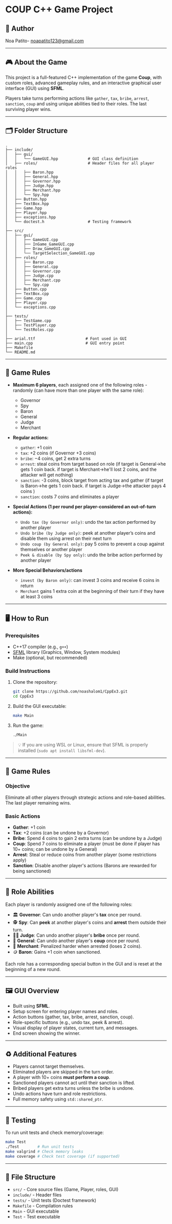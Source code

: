 # COUP C++ Game Project

## 👤 Author
Noa Patito- noapatito123@gmail.com

---

## 🎮 About the Game

This project is a full-featured C++ implementation of the game **Coup**, with custom roles, advanced gameplay rules, and an interactive graphical user interface (GUI) using **SFML**.

Players take turns performing actions like `gather`, `tax`, `bribe`, `arrest`, `sanction`, `coup` and using unique abilities tied to their roles. The last surviving player wins.

---

## 🗂️ Folder Structure

```plaintext
.
├── include/
│   ├── gui/
│   │   └── GameGUI.hpp             # GUI class definition
│   ├── roles/                      # Header files for all player roles
│   │   ├── Baron.hpp
│   │   ├── General.hpp
│   │   ├── Governor.hpp
│   │   ├── Judge.hpp
│   │   ├── Merchant.hpp
│   │   └── Spy.hpp
│   ├── Button.hpp
│   ├── TextBox.hpp
│   ├── Game.hpp
│   ├── Player.hpp
│   ├── exceptions.hpp
│   └── doctest.h                   # Testing framework
│
├── src/
│   ├── gui/
│   │   ├── GameGUI.cpp
│   │   ├── InGame_GameGUI.cpp
│   │   ├── Draw_GameGUI.cpp
│   │   └── TargetSelection_GameGUI.cpp
│   ├── roles/
│   │   ├── Baron.cpp
│   │   ├── General.cpp
│   │   ├── Governor.cpp
│   │   ├── Judge.cpp
│   │   ├── Merchant.cpp
│   │   └── Spy.cpp
│   ├── Button.cpp
│   ├── TextBox.cpp
│   ├── Game.cpp
│   ├── Player.cpp
│   └── exceptions.cpp
│
├── tests/
│   ├── TestGame.cpp
│   ├── TestPlayer.cpp
│   └── TestRoles.cpp
│
├── arial.ttf                      # Font used in GUI
├── main.cpp                       # GUI entry point
├── Makefile
└── README.md
```

---
## 👥 Game Rules

- **Maximum 6 players**, each assigned one of the following roles - randomly (can have more than one player with the same role):
  - Governor
  - Spy
  - Baron
  - General
  - Judge
  - Merchant

- **Regular actions:**
  - `gather`: +1 coin
  - `tax`: +2 coins (if Governor +3 coins)
  - `bribe`: −4 coins, get 2 extra turns
  - `arrest`: steal coins from target based on role (if target is General->he gets 1 coin back. if target is    Merchant->he'll lost 2 coins, and the attacker will get nothing)
  - `sanction`: -3 coins, block target from acting tax and gather (if target is Baron->he gets 1 coin back. if target is Judge->the attacker pays 4 coins )
  - `sanction`: costs 7 coins and eliminates a player

- **Special Actions (1 per round per player-considered an out-of-turn actions):**
  - `Undo tax (by Governor only)`: undo the tax action performed by another player
  - `Undo bribe (by Judge only)`: peek at another player’s coins and disable them using arrest on their next turn
  - `Undo coup (by General only)`: pay 5 coins to prevent a coup against themselves or another player
  - `Peek & disable (by Spy only)`: undo the bribe action performed by another player

- **More Special Behaviors/actions**
  - `invest (by Baron only)`: can invest 3 coins and receive 6 coins in return
  - `Merchant` gains 1 extra coin at the beginning of their turn if they have at least 3 coins

---

## 🖥️ How to Run

### Prerequisites

- C++17 compiler (e.g., `g++`)
- [SFML](https://www.sfml-dev.org/) library (Graphics, Window, System modules)
- Make (optional, but recommended)

### Build Instructions

1. Clone the repository:

   ```bash
   git clone https://github.com/noashalom1/CppEx3.git
   cd CppEx3
   ```

2. Build the GUI executable:

   ```bash
   make Main
   ```

3. Run the game:

   ```bash
   ./Main
   ```

> 💡 If you are using WSL or Linux, ensure that SFML is properly installed (`sudo apt install libsfml-dev`).

---

## 🧩 Game Rules

### Objective
Eliminate all other players through strategic actions and role-based abilities. The last player remaining wins.

### Basic Actions
- **Gather**: +1 coin
- **Tax**: +2 coins (can be undone by a Governor)
- **Bribe**: Spend 4 coins to gain 2 extra turns (can be undone by a Judge)
- **Coup**: Spend 7 coins to eliminate a player (must be done if player has 10+ coins; can be undone by a General)
- **Arrest**: Steal or reduce coins from another player (some restrictions apply)
- **Sanction**: Disable another player's actions (Barons are rewarded for being sanctioned)

---

## 🧙 Role Abilities

Each player is randomly assigned one of the following roles:

- 🏛️ **Governor**: Can undo another player's **tax** once per round.
- 🕵️ **Spy**: Can **peek** at another player's coins and **arrest** them outside their turn.
- 🧑‍⚖️ **Judge**: Can undo another player's **bribe** once per round.
- 🧠 **General**: Can undo another player's **coup** once per round.
- 🤑 **Merchant**: Penalized harder when arrested (loses 2 coins).
- 🪙 **Baron**: Gains +1 coin when sanctioned.

Each role has a corresponding special button in the GUI and is reset at the beginning of a new round.

---

## 🖼️ GUI Overview

- Built using **SFML**.
- Setup screen for entering player names and roles.
- Action buttons (gather, tax, bribe, arrest, sanction, coup).
- Role-specific buttons (e.g., undo tax, peek & arrest).
- Visual display of player states, current turn, and messages.
- End screen showing the winner.

---

## ♻️ Additional Features

- Players cannot target themselves.
- Eliminated players are skipped in the turn order.
- A player with 10+ coins **must perform a coup**.
- Sanctioned players cannot act until their sanction is lifted.
- Bribed players get extra turns unless the bribe is undone.
- Undo actions have turn and role restrictions.
- Full memory safety using `std::shared_ptr`.

---

## 🧪 Testing

To run unit tests and check memory/coverage:

```bash
make Test
./Test        # Run unit tests
make valgrind # Check memory leaks
make coverage # Check test coverage (if supported)
```

---

## 📁 File Structure

- `src/` - Core source files (Game, Player, roles, GUI)
- `include/` - Header files
- `tests/` - Unit tests (Doctest framework)
- `Makefile` - Compilation rules
- `Main` - GUI executable
- `Test` - Test executable
